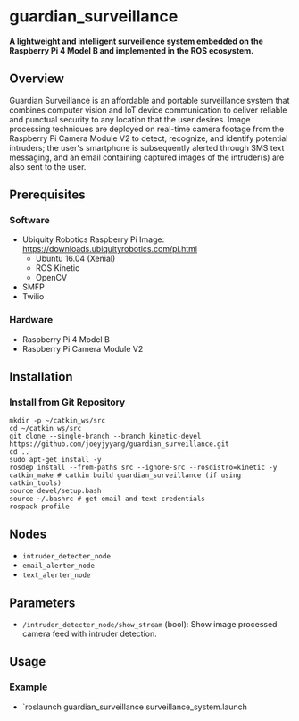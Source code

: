 # guardian_surveillance
**A lightweight and intelligent surveillence system embedded on the Raspberry Pi 4 Model B and implemented in the ROS ecosystem.**

## Overview
Guardian Surveillance is an affordable and portable surveillance system that combines computer vision and IoT device communication to deliver reliable and punctual security to any location that the user desires. Image processing techniques are deployed on real-time camera footage from the Raspberry Pi Camera Module V2 to detect, recognize, and identify potential intruders; the user's smartphone is subsequently alerted through SMS text messaging, and an email containing captured images of the intruder(s) are also sent to the user.

## Prerequisites
### Software
- Ubiquity Robotics Raspberry Pi Image: https://downloads.ubiquityrobotics.com/pi.html
	- Ubuntu 16.04 (Xenial)
	- ROS Kinetic
	- OpenCV
- SMFP
- Twilio 
### Hardware
- Raspberry Pi 4 Model B
- Raspberry Pi Camera Module V2

## Installation
### Install from Git Repository
```
mkdir -p ~/catkin_ws/src
cd ~/catkin_ws/src
git clone --single-branch --branch kinetic-devel https://github.com/joeyjyyang/guardian_surveillance.git
cd .. 
sudo apt-get install -y
rosdep install --from-paths src --ignore-src --rosdistro=kinetic -y
catkin_make # catkin build guardian_surveillance (if using catkin_tools)
source devel/setup.bash
source ~/.bashrc # get email and text credentials
rospack profile
```

## Nodes
- `intruder_detecter_node`
- `email_alerter_node`
- `text_alerter_node`

## Parameters
- `/intruder_detecter_node/show_stream` (bool): Show image processed camera feed with intruder detection.

## Usage
### Example 
- `roslaunch guardian_surveillance surveillance_system.launch


